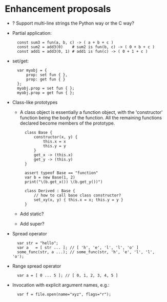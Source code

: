 ﻿Enhancement proposals
=====================

* ? Support multi-line strings the Python way or the C way?

* Partial application:

        const sum3 = fun(a, b, c) -> ( a + b + c )
        const sum2 = add3(0)    # sum2 is fun(b, c) -> ( 0 + b + c )
        const add1 = add3(0, 1) # add1 is fun(c) -> ( 0 + 1 + c )

* set/get:

        var myobj = {
            prop: set fun { },
            prop: get fun { }
        };
        myobj.prop = set fun { };
        myobj.prop = get fun { };

* Class-like prototypes

    - A class object is essentially a function object, with the 'constructor'
      function being the body of the function.  All the remaining functions
      declared become members of the prototype.

            class Base {
                constructor(x, y) {
                    this.x = x
                    this.y = y
                }
                get_x -> (this.x)
                get_y -> (this.y)
            }

            assert typeof Base == "function"
            var b = new Base(1, 2)
            print("\(b.get_x()) \(b.get_y())")

            class Derived : Base {
                // how to call base class constructor?
                set_xy(x, y) { this.x = x; this.y = y }
            }

    - Add static?
    - Add super?

* Spread operator

        var str = "hello";
        var a   = [ str ... ]; // [ 'h', 'e', 'l', 'l', 'o' ]
        some_func(str, a ...); // some_func(str, 'h', 'e', 'l', 'l', 'o');

* Range spread operator

        var a = [ 0 ... 5 ]; // [ 0, 1, 2, 3, 4, 5 ]

* Invocation with explicit argument names, e.g.:

        var f = file.open(name="xyz", flags="r");
